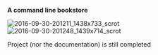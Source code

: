 **A command line bookstore**

![2016-09-30-201211_1438x733_scrot](https://cloud.githubusercontent.com/assets/6069054/19000283/69392ac4-874a-11e6-8129-e3159c0667e7.png)
![2016-09-30-201248_1439x714_scrot](https://cloud.githubusercontent.com/assets/6069054/19000288/6e1b2e20-874a-11e6-830c-fb25f52c4d55.png)




Project (nor the documentation) is still completed
